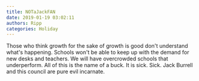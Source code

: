 ```yaml
---
title: NOTaJackFAN
date: 2019-01-19 03:02:11
authors: Ripp
categories: Holiday
---
```


 Those who think growth for the sake of growth is good don't understand what's happening. Schools won't be able to keep up with the demand for new desks and teachers. We will have overcrowded schools that underperform. All of this is the name of a buck. It is sick. Sick. Jack Burrell and this council are pure evil incarnate.